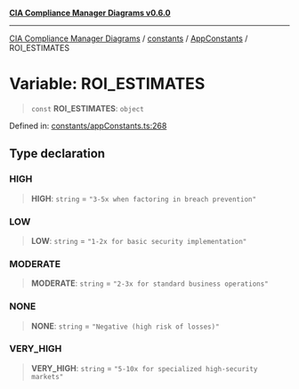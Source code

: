 [**CIA Compliance Manager Diagrams v0.6.0**](../../../../README.md)

***

[CIA Compliance Manager Diagrams](../../../../modules.md) / [constants](../../../README.md) / [AppConstants](../README.md) / ROI\_ESTIMATES

# Variable: ROI\_ESTIMATES

> `const` **ROI\_ESTIMATES**: `object`

Defined in: [constants/appConstants.ts:268](https://github.com/Hack23/cia-compliance-manager/blob/ca083b463223765b22422b66b3a43930241849bd/src/constants/appConstants.ts#L268)

## Type declaration

### HIGH

> **HIGH**: `string` = `"3-5x when factoring in breach prevention"`

### LOW

> **LOW**: `string` = `"1-2x for basic security implementation"`

### MODERATE

> **MODERATE**: `string` = `"2-3x for standard business operations"`

### NONE

> **NONE**: `string` = `"Negative (high risk of losses)"`

### VERY\_HIGH

> **VERY\_HIGH**: `string` = `"5-10x for specialized high-security markets"`
